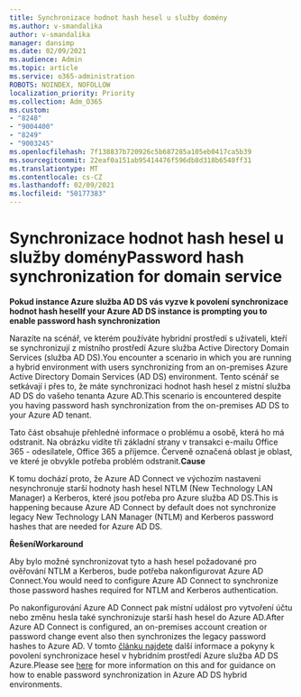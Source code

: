 ```yaml
---
title: Synchronizace hodnot hash hesel u služby domény
ms.author: v-smandalika
author: v-smandalika
manager: dansimp
ms.date: 02/09/2021
ms.audience: Admin
ms.topic: article
ms.service: o365-administration
ROBOTS: NOINDEX, NOFOLLOW
localization_priority: Priority
ms.collection: Adm_O365
ms.custom:
- "8248"
- "9004400"
- "8249"
- "9003245"
ms.openlocfilehash: 7f138837b720926c5b687285a105eb0417ca5b39
ms.sourcegitcommit: 22eaf0a151ab95414476f596db8d318b6540ff31
ms.translationtype: MT
ms.contentlocale: cs-CZ
ms.lasthandoff: 02/09/2021
ms.locfileid: "50177383"
---
```

# <a name="password-hash-synchronization-for-domain-service"></a><span data-ttu-id="0402f-102">Synchronizace hodnot hash hesel u služby domény</span><span class="sxs-lookup"><span data-stu-id="0402f-102">Password hash synchronization for domain service</span></span>

<span data-ttu-id="0402f-103">**Pokud instance Azure služba AD DS vás vyzve k povolení synchronizace hodnot hash hesel**</span><span class="sxs-lookup"><span data-stu-id="0402f-103">**If your Azure AD DS instance is prompting you to enable password hash synchronization**</span></span>

<span data-ttu-id="0402f-104">Narazíte na scénář, ve kterém používáte hybridní prostředí s uživateli, kteří se synchronizují z místního prostředí Azure služba Active Directory Domain Services (služba AD DS).</span><span class="sxs-lookup"><span data-stu-id="0402f-104">You encounter a scenario in which you are running a hybrid environment with users synchronizing from an on-premises Azure Active Directory Domain Services (AD DS) environment.</span></span> <span data-ttu-id="0402f-105">Tento scénář se setkávají i přes to, že máte synchronizaci hodnot hash hesel z místní služba AD DS do vašeho tenanta Azure AD.</span><span class="sxs-lookup"><span data-stu-id="0402f-105">This scenario is encountered despite you having password hash synchronization from the on-premises AD DS to your Azure AD tenant.</span></span>

<span data-ttu-id="0402f-106">Tato část obsahuje přehledné informace o problému a osobě, která ho má odstranit. Na obrázku vidíte tři základní strany v transakci e-mailu Office 365 - odesílatele, Office 365 a příjemce. Červeně označená oblast je oblast, ve které je obvykle potřeba problém odstranit.</span><span class="sxs-lookup"><span data-stu-id="0402f-106">**Cause**</span></span>

<span data-ttu-id="0402f-107">K tomu dochází proto, že Azure AD Connect ve výchozím nastavení nesynchronuje starší hodnoty hash hesel NTLM (New Technology LAN Manager) a Kerberos, které jsou potřeba pro Azure služba AD DS.</span><span class="sxs-lookup"><span data-stu-id="0402f-107">This is happening because Azure AD Connect by default does not synchronize legacy New Technology LAN Manager (NTLM) and Kerberos password hashes that are needed for Azure AD DS.</span></span>

<span data-ttu-id="0402f-108">**Řešení**</span><span class="sxs-lookup"><span data-stu-id="0402f-108">**Workaround**</span></span> 

<span data-ttu-id="0402f-109">Aby bylo možné synchronizovat tyto a hash hesel požadované pro ověřování NTLM a Kerberos, bude potřeba nakonfigurovat Azure AD Connect.</span><span class="sxs-lookup"><span data-stu-id="0402f-109">You would need to configure Azure AD Connect to synchronize those password hashes required for NTLM and Kerberos authentication.</span></span>

<span data-ttu-id="0402f-110">Po nakonfigurování Azure AD Connect pak místní událost pro vytvoření účtu nebo změnu hesla také synchronizuje starší hash hesel do Azure AD.</span><span class="sxs-lookup"><span data-stu-id="0402f-110">After Azure AD Connect is configured, an on-premises account creation or password change event also then synchronizes the legacy password hashes to Azure AD.</span></span> <span data-ttu-id="0402f-111">V tomto [článku najdete](https://docs.microsoft.com/azure/active-directory-domain-services/tutorial-configure-password-hash-sync) další informace a pokyny k povolení synchronizace hesel v hybridním prostředí Azure služba AD DS Azure.</span><span class="sxs-lookup"><span data-stu-id="0402f-111">Please see [here](https://docs.microsoft.com/azure/active-directory-domain-services/tutorial-configure-password-hash-sync) for more information on this and for guidance on how to enable password synchronization in Azure AD DS hybrid environments.</span></span>